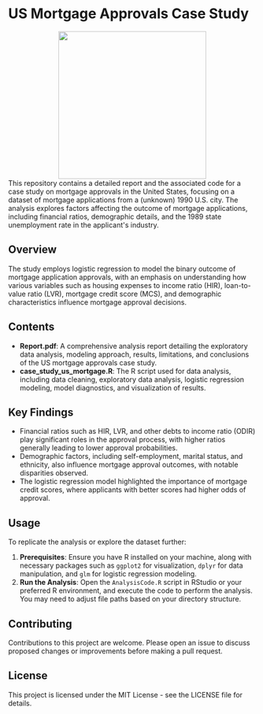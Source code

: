 # US Mortgage Approvals Case Study
<div align="center">
  <a href="https://d224eigjcmsomk.cloudfront.net/Pictures/1024x536/7/0/0/1969700_shutterstock_1397767763_281383.jpg">
    <img src="https://d224eigjcmsomk.cloudfront.net/Pictures/1024x536/7/0/0/1969700_shutterstock_1397767763_281383.jpg" alt="" width="300" height="300">
  </a>
</div>
This repository contains a detailed report and the associated code for a case study on mortgage approvals in the United States, focusing on a dataset of mortgage applications from a (unknown) 1990 U.S. city. The analysis explores factors affecting the outcome of mortgage applications, including financial ratios, demographic details, and the 1989 state unemployment rate in the applicant's industry.

## Overview

The study employs logistic regression to model the binary outcome of mortgage application approvals, with an emphasis on understanding how various variables such as housing expenses to income ratio (HIR), loan-to-value ratio (LVR), mortgage credit score (MCS), and demographic characteristics influence mortgage approval decisions.

## Contents

- **Report.pdf**: A comprehensive analysis report detailing the exploratory data analysis, modeling approach, results, limitations, and conclusions of the US mortgage approvals case study.
- **case_study_us_mortgage.R**: The R script used for data analysis, including data cleaning, exploratory data analysis, logistic regression modeling, model diagnostics, and visualization of results.

## Key Findings

- Financial ratios such as HIR, LVR, and other debts to income ratio (ODIR) play significant roles in the approval process, with higher ratios generally leading to lower approval probabilities.
- Demographic factors, including self-employment, marital status, and ethnicity, also influence mortgage approval outcomes, with notable disparities observed.
- The logistic regression model highlighted the importance of mortgage credit scores, where applicants with better scores had higher odds of approval.

## Usage

To replicate the analysis or explore the dataset further:

1. **Prerequisites**: Ensure you have R installed on your machine, along with necessary packages such as `ggplot2` for visualization, `dplyr` for data manipulation, and `glm` for logistic regression modeling.
2. **Run the Analysis**: Open the `AnalysisCode.R` script in RStudio or your preferred R environment, and execute the code to perform the analysis. You may need to adjust file paths based on your directory structure.

## Contributing

Contributions to this project are welcome. Please open an issue to discuss proposed changes or improvements before making a pull request.

## License
This project is licensed under the MIT License - see the LICENSE file for details.

